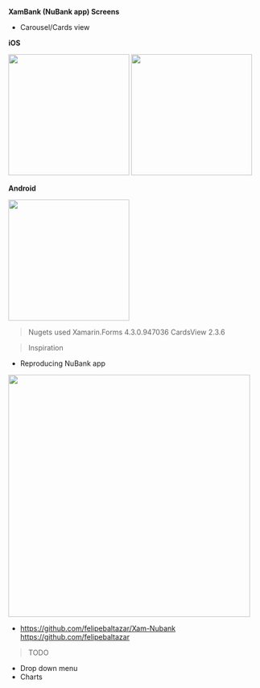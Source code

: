 **XamBank (NuBank app) Screens**

- Carousel/Cards view

**iOS**

<img src="https://i.imgur.com/lpVw6EK.png" width="240">   <img src="https://i.imgur.com/252oryP.png" width="240"> 




**Android**

<img src="https://i.imgur.com/Pg5FdhN.png" width="240">



> Nugets used
    Xamarin.Forms 4.3.0.947036 
    CardsView 2.3.6  

> Inspiration

- Reproducing NuBank app
<img src="https://cdn.dribbble.com/users/23708/screenshots/4813428/newapp-gestures.gif" width="480"> 

- https://github.com/felipebaltazar/Xam-Nubank 
https://github.com/felipebaltazar


> TODO
- Drop down menu
- Charts
